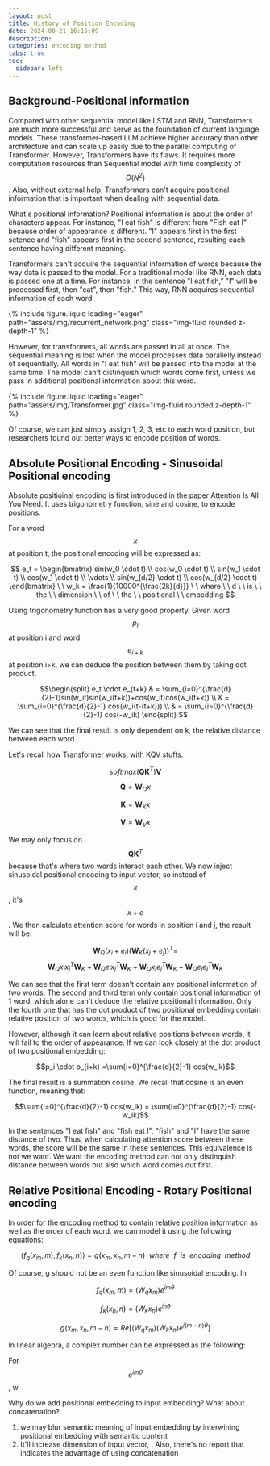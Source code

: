 ```yaml
---
layout: post
title: History of Position Encoding
date: 2024-08-21 16:15:09
description: 
categories: encoding method
tabs: true
toc: 
  sidebar: left
---
```


## Background-Positional information

Compared with other sequential model like LSTM and RNN, Transformers are much more successful and serve as the foundation of current language models. These transformer-based LLM achieve higher accuracy than other architecture and can scale up easily due to the parallel computing of Transformer. However, Transformers have its flaws. It requires more computation resources than Sequential model with time complexity of $$O (N^2)$$. Also, without external help, Transformers can't acquire positional information that is important when dealing with sequential data.

What's positional information? Positional information is about the order of characters appear. For instance, "I eat fish" is different from "Fish eat I" because order of appearance is different. "I" appears first in the first setence and "fish" appears first in the second sentence, resulting each sentence having different meaning. 

Transformers can't acquire the sequential information of words because the way data is passed to the model. For a traditional model like RNN, each data is passed one at a time. For instance, in the sentence "I eat fish," "I" will be processed first, then "eat", then "fish." This way, RNN acquires sequential information of each word.

<div class="row mt-3">
    <div class="col-sm mt-3 mt-md-0">
        {% include figure.liquid loading="eager" path="assets/img/recurrent_network.png" class="img-fluid rounded z-depth-1" %}
    </div>
</div>

However, for transformers, all words are passed in all at once. The sequential meaning is lost when the model processes data parallelly instead of sequentially. All words in "I eat fish" will be passed into the model at the same time. The model can't distinquish which words come first, unless we pass in additional positional information about this word.

<div class="row mt-3">
    <div class="col-sm mt-3 mt-md-0">
        {% include figure.liquid loading="eager" path="assets/img/Transformer.jpg" class="img-fluid rounded z-depth-1" %}
    </div>
</div>

Of course, we can just simply assign 1, 2, 3, etc to each word position, but researchers found out better ways to encode position of words.

## Absolute Positional Encoding - Sinusoidal Positional encoding

Absolute positioinal encoding is first introduced in the paper Attention Is All You Need. It uses trigonometry function, sine and cosine, to encode positions. 

For a word $$x$$ at position t, the positional encoding will be expressed as:

$$
e_t = \begin{bmatrix} sin(w_0 \cdot t) \\ cos(w_0 \cdot t) \\ sin(w_1 \cdot t) \\ cos(w_1 \cdot t) \\ \vdots \\ sin(w_{d/2} \cdot t) \\ cos(w_{d/2} \cdot t) \end{bmatrix} \  \ w_k = \frac{1}{10000^{\frac{2k}{d}}} \   \ where \ \ d \ \ is \ \ the \ \ dimension \ \ of \ \ the \ \ positional \ \ embedding
$$

Using trigonometry function has a very good property. Given word $$p_i$$ at position i and word $$e_{i+k}$$ at position i+k, we can deduce the position between them by taking dot product.

$$\begin{split} e_t \cdot e_{t+k} & = \sum_{i=0}^{\frac{d}{2}-1}sin(w_it)sin(w_i(t+k))+cos(w_it)cos(w_i(t+k)) \\
& = \sum_{i=0}^{\frac{d}{2}-1} cos(w_i(t-(t+k))) \\
& = \sum_{i=0}^{\frac{d}{2}-1} cos(-w_ik)
\end{split}
$$

We can see that the final result is only dependent on k, the relative distance between each word. 

Let's recall how Transformer works, with KQV stuffs.

$$softmax(\textbf{QK}^T)\textbf{V}$$

$$\textbf{Q} = \textbf{W}_Qx$$

$$\textbf{K} = \textbf{W}_Kx$$

$$\textbf{V} = \textbf{W}_Vx$$

We may only focus on $$\textbf{QK}^T$$ because that's where two words interact each other. 
We now inject sinusoidal positional encoding to input vector, so instead of $$x$$, it's $$x+e$$. We then calculate attention score for words in position i and j, the result will be:

$$\textbf{W}_Q(x_i+e_i)(\textbf{W}_K(x_j+e_j))^T = $$
$$\textbf{W}_Qx_i{x_j}^T\textbf{W}_K+\textbf{W}_Qe_i{x_j}^T\textbf{W}_K+\textbf{W}_Qx_i{e_j}^T\textbf{W}_K+\textbf{W}_Qe_i{e_j}^T\textbf{W}_K$$

We can see that the first term doesn't contain any positional information of two words. The second and third term only contain positional information of 1 word, which alone can't deduce the relative positional information. Only the fourth one that has the dot product of two positional embedding contain relative position of two words, which is good for the model.

However, although it can learn about relative positions between words, it will fail to the order of appearance. If we can look closely at the dot product of two positional embedding:

$$p_i \cdot p_{i+k} =\sum{i=0}^{\frac{d}{2}-1} cos(w_ik)$$

The final result is a summation cosine. We recall that cosine is an even function, meaning that:

$$\sum{i=0}^{\frac{d}{2}-1} cos(w_ik) = \sum{i=0}^{\frac{d}{2}-1} cos(-w_ik)$$

In the sentences "I eat fish" and "fish eat I", "fish" and "I" have the same distance of two. Thus, when calculating attention score between these words, the score will be the same in these sentences. This equivalence is not we want. We want the encoding method can not only distinquish distance between words but also which word comes out first.

## Relative Positional Encoding - Rotary Positional encoding

In order for the encoding method to contain relative position information as well as the order of each word, we can model it using the following equations:

$$\langle f_q(x_m,m),f_k(x_n,n)\rangle=g(x_m,x_n,m-n) \  \ where \ \ f \ \ is \ \ encoding \ \ method$$

Of course, g should not be an even function like sinusoidal encoding. In 

$$f_q(x_m,m) = (W_qx_m)e^{im\theta}$$

$$f_k(x_n,n) = (W_kx_n)e^{in\theta}$$

$$g(x_m,x_n,m-n)=Re[(W_qx_m)(W_kx_n)e^{i(m-n) \theta}]$$

In linear algebra, a complex number can be expressed as the following:

For $$e^{im\theta}$$, w



Why do we add positional embedding to input embedding? What about concatenation?
1. we may blur semantic meaning of input embedding by interwining positional embedding with semantic content
2. It'll increase dimension of input vector, . Also, there's no report that indicates the advantage of using concatenation

